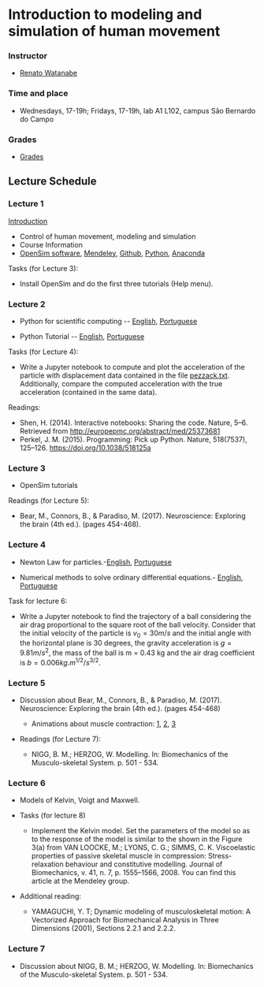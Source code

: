 # Introduction to modeling and simulation of human movement

### Instructor  
- [Renato Watanabe](pesquisa.ufabc.edu.br/bmclab/pessoal/renato/)

### Time and place  
- Wednesdays, 17-19h; Fridays, 17-19h, lab A1 L102, campus São Bernardo do Campo

### Grades

* [Grades](https://docs.google.com/spreadsheets/d/e/2PACX-1vS0vCERbEbcBLo_4fjZh5pl4i6-6Bk8fRCTnqWc0LI0CzTnXq5wSYSz5ojaG5Uda0mSf5xL6k0Ml06c/pubhtml)

## Lecture Schedule

### Lecture 1

[Introduction](ModSim2019_0.pdf)

 * Control of human movement, modeling and simulation  
 * Course Information
 * [OpenSim software](https://simtk.org/projects/opensim), [Mendeley](https://www.mendeley.com), [Github](https://www.github.com), [Python](https://www.python.org/), [Anaconda](https://www.anaconda.com/) 

Tasks (for Lecture 3):

*  Install OpenSim and do the first three tutorials (Help menu).

### Lecture 2

 * Python for scientific computing -- [English](http://nbviewer.jupyter.org/github/BMClab/bmc/blob/master/notebooks/PythonForScientificComputing.ipynb), [Portuguese](https://nbviewer.jupyter.org/github/BMClab/bmc/blob/master/notebooks/PT-BR/PythonForScientificComputing_PT-BR.ipynb)

 * Python Tutorial -- [English](https://nbviewer.jupyter.org/github/BMClab/bmc/blob/master/notebooks/PythonTutorial.ipynb), [Portuguese](https://nbviewer.jupyter.org/github/BMClab/bmc/blob/master/notebooks/PT-BR/PythonTutorial_PT-BR.ipynb)
 
Tasks (for Lecture 4):

- Write a Jupyter notebook to compute and plot the acceleration of the particle with displacement data contained in the file [pezzack.txt](http://isbweb.org/data/pezzack/index.html). Additionally, compare the computed acceleration with the true acceleration (contained in the same data).
 
Readings:

 * Shen, H. (2014). Interactive notebooks: Sharing the code. Nature, 5–6. Retrieved from http://europepmc.org/abstract/med/25373681  
 * Perkel, J. M. (2015). Programming: Pick up Python. Nature, 518(7537), 125–126. https://doi.org/10.1038/518125a
 
### Lecture 3

 * OpenSim tutorials

Readings (for Lecture 5):

* Bear, M., Connors, B., & Paradiso, M. (2017). Neuroscience: Exploring the brain (4th ed.). (pages 454-468).

### Lecture 4

* Newton Law for particles.-[English](https://github.com/BMClab/bmc/blob/master/notebooks/newtonLawForParticles.ipynb), [Portuguese](https://nbviewer.jupyter.org/github/BMClab/bmc/blob/master/notebooks/PT-BR/newtonLawForParticles_PT-BR.ipynb)

* Numerical methods to solve ordinary differential equations.- [English](https://github.com/BMClab/bmc/blob/master/notebooks/OrdinaryDifferentialEquation.ipynb), [Portuguese](https://nbviewer.jupyter.org/github/BMClab/bmc/blob/master/notebooks/PT-BR/OrdinaryDifferentialEquation_PT-BR.ipynb)

Task for lecture 6:
 
 * Write a Jupyter notebook to find the trajectory of a ball considering the air drag proportional to the square root of the ball velocity. Consider that the initial velocity of the particle is $v_0 = 30 m/s$ and the initial angle with the horizontal plane is 30 degrees, the gravity acceleration is $g = 9.81 m/s^2$, the mass of the ball is m = 0.43 kg and the air drag coefficient is $b= 0.006 kg.m^{1/2}/s^{3/2}$.


### Lecture 5

 * Discussion about Bear, M., Connors, B., & Paradiso, M. (2017). Neuroscience: Exploring the brain (4th ed.). (pages 454-468) 
   + Animations about muscle contraction: [1](https://youtu.be/GrHsiHazpsw), [2](https://youtu.be/jqy0i1KXUO4), [3](https://www.youtube.com/watch?v=m0UiYgnWaU8)  

* Readings (for Lecture 7):
 
    + NIGG, B. M.; HERZOG, W. Modelling. In: Biomechanics of the Musculo-skeletal System.  p. 501 - 534.

### Lecture 6

* Models of Kelvin, Voigt and Maxwell.    
   
* Tasks (for lecture 8)
  
  + Implement the Kelvin model. Set the parameters of the model so as to the response of the model is similar to the shown in the Figure 3(a) from VAN LOOCKE, M.; LYONS, C. G.; SIMMS, C. K. Viscoelastic properties of passive skeletal muscle in compression: Stress-relaxation behaviour and constitutive modelling. Journal of Biomechanics, v. 41, n. 7, p. 1555–1566, 2008. You can find this article at the Mendeley group.

* Additional reading:
  
  + YAMAGUCHI, Y. T; Dynamic modeling of musculoskeletal motion: A Vectorized Approach for Biomechanical Analysis in Three Dimensions (2001), Sections 2.2.1 and 2.2.2.

### Lecture 7

* Discussion about NIGG, B. M.; HERZOG, W. Modelling. In: Biomechanics of the Musculo-skeletal System.  p. 501 - 534.
 
  
